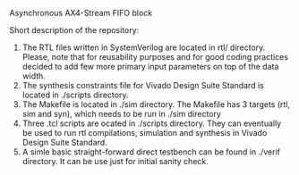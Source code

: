 Asynchronous AX4-Stream FIFO block

Short description of the repository:
1. The RTL files written in SystemVerilog are located in rtl/ directory. Please, note that for reusability purposes and for good coding practices decided to add few more primary input parameters on top of the data width.
2. The synthesis constraints file for Vivado Design Suite Standard is located in ./scripts directory.
3. The Makefile is located in ./sim directory. The Makefile has 3 targets (rtl, sim and syn), which needs to be run in ./sim directory
3. Three .tcl scripts are ocated in ./scripts directory. They can eventually be used to run rtl compilations, simulation and synthesis in Vivado Design Suite Standard.
4. A simle basic straight-forward direct testbench can be found in ./verif directory. It can be use just for initial sanity check.
